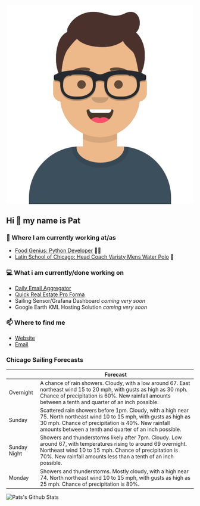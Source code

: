 [![Social banner for p-j-falconer](https://raw.githubusercontent.com/P-J-FALCONER/P-J-FALCONER/master/assets/avataaars.svg)](https://patfalconer.com/)
## Hi :wave: my name is Pat

### 💼 Where I am currently working at/as
- [Food Genius: Python Developer](https://getfoodgenius.com/) 🍔🐍
- [Latin School of Chicago: Head Coach Varisty Mens Water Polo](https://www.latinschool.org/) 🤽


### 💻 What i am currently/done working on
 - [Daily Email Aggregator](https://github.com/P-J-FALCONER/dott_daily_mail)
 - [Quick Real Estate Pro Forma](https://github.com/P-J-FALCONER/henry)
 - Sailing Sensor/Grafana Dashboard *coming very soon*
 - Google Earth KML Hosting Solution *coming very soon*

### 📫 Where to find me
 - [Website](https://patfalconer.com/)
 - [Email](mailto:patrick.j.falconer@gmail.com)


### Chicago Sailing Forecasts
|   | Forecast  |
|---|---|
| Overnight | A chance of rain showers. Cloudy, with a low around 67. East northeast wind 15 to 20 mph, with gusts as high as 30 mph. Chance of precipitation is 60%. New rainfall amounts between a tenth and quarter of an inch possible. |
| Sunday | Scattered rain showers before 1pm. Cloudy, with a high near 75. North northeast wind 10 to 15 mph, with gusts as high as 30 mph. Chance of precipitation is 40%. New rainfall amounts between a tenth and quarter of an inch possible. |
| Sunday Night | Showers and thunderstorms likely after 7pm. Cloudy. Low around 67, with temperatures rising to around 69 overnight. Northeast wind 10 to 15 mph. Chance of precipitation is 70%. New rainfall amounts less than a tenth of an inch possible. |
| Monday | Showers and thunderstorms. Mostly cloudy, with a high near 74. North northeast wind 10 to 15 mph, with gusts as high as 25 mph. Chance of precipitation is 80%. |

![Pats's Github Stats](https://github-readme-stats.vercel.app/api?username=p-j-falconer&show_icons=true&theme=radical)
